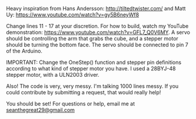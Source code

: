 Heavy inspiration from Hans Andersson: http://tiltedtwister.com/
and Matt Uy: https://www.youtube.com/watch?v=gy5B6neyWf8

Change lines 11 - 17 at your discretion.
For how to build, watch my YouTube demonstration: https://www.youtube.com/watch?v=GFL7_Q0V6MY.
A servo should be controlling the arm that grabs the cube, and a stepper motor should be turning the bottom face.
The servo should be connected to pin 7 of the Arduino.

IMPORTANT:
Change the OneStep() function and stepper pin definitions according to what kind of stepper motor you have.
I used a 28BYJ-48 stepper motor, with a ULN2003 driver.


Also! The code is very, very messy. I'm talking 1000 lines messy. If you could contribute by submitting a request, that would really help!

You should be set! For questions or help, email me at seanthegreat29@gmail.com
